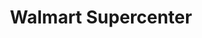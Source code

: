 ---
title: "Walmart Supercenter"
url: /lawrence/walmart-supercenter-congressional-drive/
shop: supermarket
---